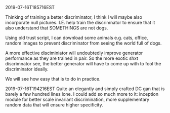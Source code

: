 2019-07-16T185716EST

Thinking of training a better discriminator, I think I will maybe also incorporate null pictures. I.E. help train the discrimnator to ensure that it also understand that SOMETHINGS are not dogs. 

Using old trust script, I can download some animals e.g. cats, office, random images to prevent discriminator from seeing the world full of dogs.

A more effective disciminiator will undoubtedly improve generator performance as they are trained in pair. So the more exotic shxt discrimnator see, the better generator will have to come up with to fool the discriminator ideally. 

We will see how easy that is to do in practice. 

2019-07-16T194216EST
Quite an elegantly and simply crafted DC gan that is barely a few hundred lines lone. I could add so much more to it: inception module for better scale invariant discrimination, more supplementary random data that will ensure higher specificity. 

 